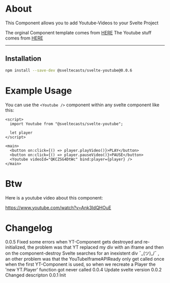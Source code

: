 # About

This Component allows you to add Youtube-Videos to your Svelte Project

The orginal Component template comes from [HERE](https://github.com/sveltejs/component-template)
The Youtube stuff comes from [HERE](https://developers.google.com/youtube/iframe_api_reference)

---

## Installation

```bash
npm install --save-dev @sveltecasts/svelte-youtube@0.0.6

````

# Example Usage

You can use the `<Youtube />` component within any svelte component like this:

```
<script>
  import Youtube from "@sveltecasts/svelte-youtube";

  let player
</script>

<main>
  <button on:click={() => player.playVideo()}>PLAY</button>
  <button on:click={() => player.pauseVideo()}>PAUSE</button>
  <Youtube videoId="QKCZSG4DtWc" bind:player={player} />
</main>

```


# Btw

Here is a youtube video about this component:

https://www.youtube.com/watch?v=Ank3IdQHOuE

# Changelog
0.0.5 Fixed some errors when YT-Component gets destroyed and re-initialized, the problem was that YT replaced my div with an iframe and then on the component-destroy Svelte searches for an inexistent div ¯\_(ツ)_/¯ , an other problem was that the YouTubeIframeAPIReady only get called once when the first YT-Component is used, so when we recreate a Player the 'new YT.Player' function got never called
0.0.4 Update svelte version
0.0.2 Changed descripton
0.0.1 Init
